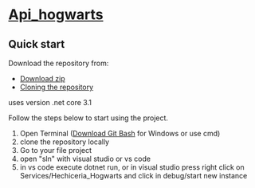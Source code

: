 # [Api_hogwarts](https://github.com/ciam19/Api_hogwarts/)


## Quick start
Download the repository from:

- [Download zip](https://github.com/ciam19/Api_hogwarts/archive/refs/heads/main.zip)
- [Cloning the repository](https://github.com/ciam19/Api_hogwarts/)

uses version .net core 3.1

Follow the steps below to start using the project.

1. Open Terminal ([Download Git Bash](https://gitforwindows.org/) for Windows or use cmd)
2. clone the repository locally
3. Go to your file project
4. open "sln" with visual studio or vs code
5. in vs code execute dotnet run, or in visual studio press right click on Services/Hechiceria_Hogwarts  and click in debug/start new instance
